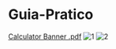 # Guia-Pratico
[Calculator Banner .pdf](https://github.com/Isafp/Guia-Pratico/files/9956601/Calculator.Banner.pdf)
![1](https://user-images.githubusercontent.com/105232054/200446152-77111abb-b982-4959-a35a-7d18f6a87819.png)
![2](https://user-images.githubusercontent.com/105232054/200446161-af901303-be7e-4eff-a513-d0a00b1dd2b9.png)
